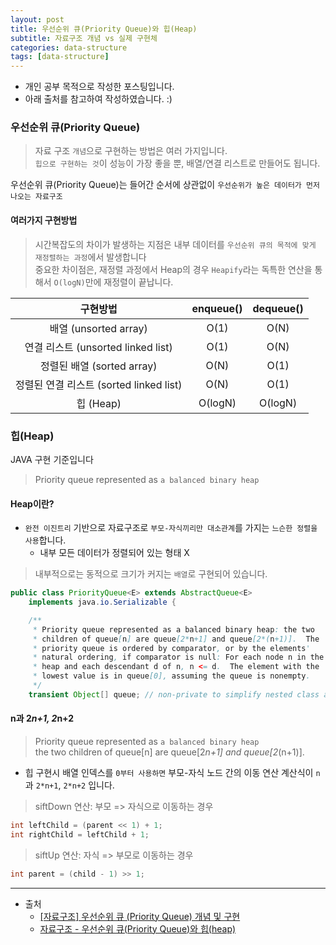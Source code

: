 ```yaml
---
layout: post
title: 우선순위 큐(Priority Queue)와 힙(Heap)
subtitle: 자료구조 개념 vs 실제 구현체
categories: data-structure
tags: [data-structure]
---
```


- 개인 공부 목적으로 작성한 포스팅입니다.
- 아래 출처를 참고하여 작성하였습니다. :)

### 우선순위 큐(Priority Queue)

> 자료 구조 `개념`으로 구현하는 방법은 여러 가지입니다.  
> `힙으로 구현하는 것`이 성능이 가장 좋을 뿐, 배열/연결 리스트로 만들어도 됩니다.

우선순위 큐(Priority Queue)는 들어간 순서에 상관없이 `우선순위가 높은 데이터가 먼저 나오는 자료구조`

#### 여러가지 구현방법

> 시간복잡도의 차이가 발생하는 지점은 내부 데이터를 `우선순위 큐의 목적에 맞게 재정렬하는 과정`에서 발생합니다  
> 중요한 차이점은, 재정렬 과정에서 Heap의 경우 `Heapify`라는 독특한 연산을 통해서 `O(logN)`만에 재정렬이 끝납니다.

|                구현방법                 | enqueue() | dequeue() |
| :-------------------------------------: | :-------: | :-------: |
|          배열 (unsorted array)          |   O(1)    |   O(N)    |
|   연결 리스트 (unsorted linked list)    |   O(1)    |   O(N)    |
|       정렬된 배열 (sorted array)        |   O(N)    |   O(1)    |
| 정렬된 연결 리스트 (sorted linked list) |   O(N)    |   O(1)    |
|                힙 (Heap)                |  O(logN)  |  O(logN)  |

### 힙(Heap)

JAVA 구현 기준입니다

> Priority queue represented as `a balanced binary heap`

#### Heap이란?

- `완전 이진트리` 기반으로 자료구조로 `부모-자식끼리만 대소관계`를 가지는 `느슨한 정렬을 사용`합니다.
  - 내부 모든 데이터가 정렬되어 있는 형태 X

> 내부적으로는 동적으로 크기가 커지는 `배열`로 구현되어 있습니다.

```java
public class PriorityQueue<E> extends AbstractQueue<E>
    implements java.io.Serializable {

    /**
     * Priority queue represented as a balanced binary heap: the two
     * children of queue[n] are queue[2*n+1] and queue[2*(n+1)].  The
     * priority queue is ordered by comparator, or by the elements'
     * natural ordering, if comparator is null: For each node n in the
     * heap and each descendant d of n, n <= d.  The element with the
     * lowest value is in queue[0], assuming the queue is nonempty.
     */
    transient Object[] queue; // non-private to simplify nested class access
```

#### n과 2*n+1, 2*n+2

> Priority queue represented as `a balanced binary heap`  
> the two children of queue[n] are queue[2*n+1] and queue[2*(n+1)].

- 힙 구현시 배열 인덱스를 `0부터 사용하면` 부모-자식 노드 간의 이동 연산 계산식이 `n`과 `2*n+1`, `2*n+2` 입니다.

> siftDown 연산: 부모 => 자식으로 이동하는 경우

```java
int leftChild = (parent << 1) + 1;
int rightChild = leftChild + 1;
```

> siftUp 연산: 자식 => 부모로 이동하는 경우

```java
int parent = (child - 1) >> 1;
```

---

- 출처
  - [[자료구조] 우선순위 큐 (Priority Queue) 개념 및 구현](<https://yoongrammer.tistory.com/81#%EC%9A%B0%EC%84%A0%EC%88%9C%EC%9C%84_%ED%81%90_(Priority_Queue)_%EA%B0%9C%EB%85%90_%EB%B0%8F_%EA%B5%AC%ED%98%84>)
  - [자료구조 - 우선순위 큐(Priority Queue)와 힙(heap)](https://chanhuiseok.github.io/posts/ds-4/)
